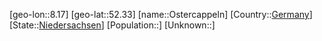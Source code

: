 ﻿---
location: [52.33,8.17]
type: City
tags:
- geo/City


SpocWebEntityId: 33170
isDeleted: false
confidential: public

---
[geo-lon::8.17]
[geo-lat::52.33]
[name::Ostercappeln]
[Country::[Germany](geo/Continent/Europe/Germany.md)]
[State::[Niedersachsen](geo/Continent/Europe/Germany/Niedersachsen.md)]
[Population::]
[Unknown::]

